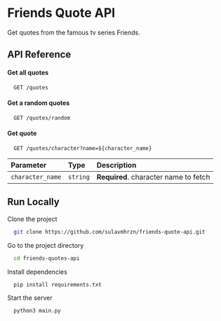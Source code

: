 
# Friends Quote API

Get quotes from the famous tv series Friends.


## API Reference

#### Get all quotes

```http
  GET /quotes
```

#### Get a random quotes

```http
  GET /quotes/random
```

#### Get quote

```http
  GET /quotes/character?name=${character_name}
```

| Parameter | Type     | Description                       |
| :-------- | :------- | :-------------------------------- |
| `character_name`      | `string` | **Required**. character name to fetch |


## Run Locally

Clone the project

```bash
  git clone https://github.com/sulavmhrzn/friends-quote-api.git
```

Go to the project directory

```bash
  cd friends-quotes-api
```

Install dependencies

```bash
  pip install requirements.txt
```

Start the server

```bash
  python3 main.py
```

  
